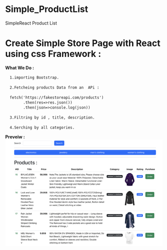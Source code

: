 # Simple_ProductList
SimpleReact Product List 
#  Create Simple Store Page with React using css Framework :  
**What We Do :**

      1.importing Bootstrap.   
      
      2.Fetcheing products Data from an  APi :

      fetch('https://fakestoreapi.com/products')
            .then(res=>res.json())
            .then(json=>console.log(json))
            
      3.Filtring by id , title, description.
            
      4.Serching by all categories. 
      
**Preveiw :**
![Screenshot](https://github.com/omarignammas/Simple_ProductList/blob/4fbcc4f91679620e1b4bae60ab16d2b8f70a0de0/Screenshot%202024-07-24%20at%2014.03.40.png)
